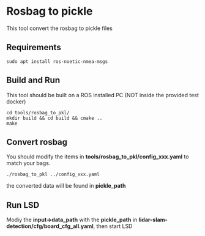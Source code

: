 # Rosbag to pickle

This tool convert the rosbag to pickle files

## Requirements

```shell
sudo apt install ros-noetic-nmea-msgs
```

## Build and Run

This tool should be built on a ROS installed PC (NOT inside the provided test docker)

```shell
cd tools/rosbag_to_pkl/
mkdir build && cd build && cmake ..
make
```

## Convert rosbag

You should modify the items in **tools/rosbag_to_pkl/config_xxx.yaml** to match your bags.
```shell
./rosbag_to_pkl ../config_xxx.yaml
```
the converted data will be found in **pickle_path**

## Run LSD

Modiy the **input->data_path** with the **pickle_path** in **lidar-slam-detection/cfg/board_cfg_all.yaml**, then start LSD
